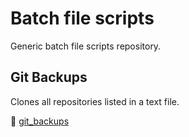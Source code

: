 # Batch file scripts

Generic batch file scripts repository.

## Git Backups

Clones all repositories listed in a text file.

🔗 [git_backups](git_backups)
